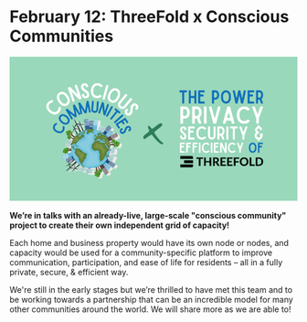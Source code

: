 # February 12: ThreeFold x Conscious Communities

![](img/tfcommunities.png)

**We’re in talks with an already-live, large-scale "conscious community" project to create their own independent grid of capacity!**

Each home and business property would have its own node or nodes, and capacity would be used for a community-specific platform to improve communication, participation, and ease of life for residents – all in a fully private, secure, & efficient way.

We're still in the early stages but we’re thrilled to have met this team and to be working towards a partnership that can be an incredible model for many other communities around the world. We will share more as we are able to!